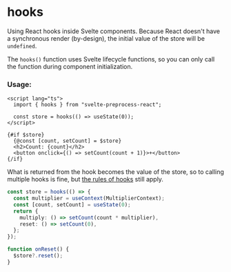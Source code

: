 # hooks

Using React hooks inside Svelte components.
Because React doesn't have a synchronous render (by-design), the initial value of the store will be `undefined`.

The `hooks()` function uses Svelte lifecycle functions, so you can only call the function during component initialization.

### Usage:

```svelte
<script lang="ts">
  import { hooks } from "svelte-preprocess-react";

  const store = hooks(() => useState(0));
</script>

{#if $store}
  {@const [count, setCount] = $store}
  <h2>Count: {count}</h2>
  <button onclick={() => setCount(count + 1)}>+</button>
{/if}
```

What is returned from the hook becomes the value of the store, so to calling multiple hooks is fine, but [the rules of hooks](https://reactjs.org/docs/hooks-rules.html) still apply.

```ts
const store = hooks(() => {
  const multiplier = useContext(MultiplierContext);
  const [count, setCount] = useState(0);
  return {
    multiply: () => setCount(count * multiplier),
    reset: () => setCount(0),
  };
});

function onReset() {
  $store?.reset();
}
```
